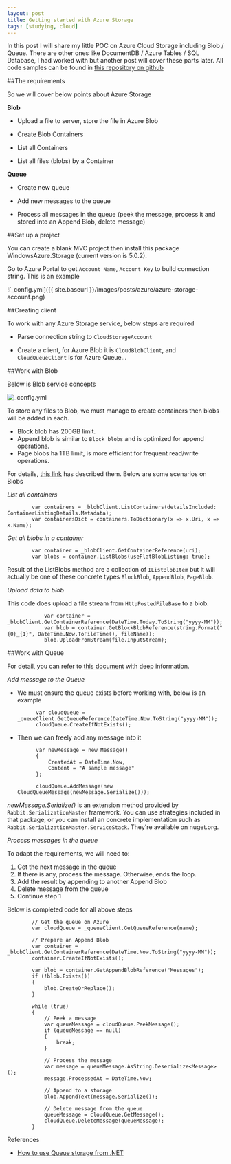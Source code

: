 ```yaml
---
layout: post
title: Getting started with Azure Storage
tags: [studying, cloud]
---
```


In this post I will share my little POC on Azure Cloud Storage including Blob / Queue.
There are other ones like DocumentDB / Azure Tables / SQL Database, I had worked with but another post will cover these parts later.
All code samples can be found in [this repository on github][1]

##The requirements

So we will cover below points about Azure Storage

**Blob**

- Upload a file to server, store the file in Azure Blob

- Create Blob Containers

- List all Containers

- List all files (blobs) by a Container

**Queue**

- Create new queue

- Add new messages to the queue

- Process all messages in the queue (peek the message, process it and stored into an Append Blob, delete message)

##Set up a project

You can create a blank MVC project then install this package WindowsAzure.Storage (current version is 5.0.2).

Go to Azure Portal to get `Account Name`, `Account Key` to build connection string. This is an example

![_config.yml]({{ site.baseurl }}/images/posts/azure/azure-storage-account.png)

##Creating client

To work with any Azure Storage service, below steps are required

- Parse connection string to `CloudStorageAccount`

- Create a client, for Azure Blob it is `CloudBlobClient`, and `CloudQueueClient` is for Azure Queue...

##Work with Blob

Below is Blob service concepts

![_config.yml](https://acomdpsstorage.blob.core.windows.net/dpsmedia-prod/azure.microsoft.com/en-us/documentation/articles/storage-dotnet-how-to-use-blobs/20150902063132/includes/storage-blob-concepts-include/blob1.jpg)

To store any files to Blob, we must manage to create containers then blobs will be added in each.

- Block blob has 200GB limit.
- Append blob is similar to `Block blobs` and is optimized for append operations.
- Page blobs ha 1TB limit, is more efficient for frequent read/write operations.

For details, [this link][6] has described them. Below are some scenarios on Blobs

*List all containers*

            var containers = _blobClient.ListContainers(detailsIncluded: ContainerListingDetails.Metadata);
            var containersDict = containers.ToDictionary(x => x.Uri, x => x.Name);

			
*Get all blobs in a container*

            var container = _blobClient.GetContainerReference(uri);
            var blobs = container.ListBlobs(useFlatBlobListing: true);

Result of the ListBlobs method are a collection of `IListBlobItem` but it will actually be one of these concrete types
`BlockBlob`, `AppendBlob`, `PageBlob`.

*Upload data to blob*

This code does upload a file stream from `HttpPostedFileBase` to a blob.

                var container = _blobClient.GetContainerReference(DateTime.Today.ToString("yyyy-MM"));
                var blob = container.GetBlockBlobReference(string.Format("{0}_{1}", DateTime.Now.ToFileTime(), fileName));
                blob.UploadFromStream(file.InputStream);


##Work with Queue

For detail, you can refer to [this document][2] with deep information.

*Add message to the Queue*

- We must ensure the queue exists before working with, below is an example

            var cloudQueue = _queueClient.GetQueueReference(DateTime.Now.ToString("yyyy-MM"));
            cloudQueue.CreateIfNotExists();

- Then we can freely add any message into it

            var newMessage = new Message()
            {
                CreatedAt = DateTime.Now,
                Content = "A sample message"
            };

            cloudQueue.AddMessage(new CloudQueueMessage(newMessage.Serialize()));

*newMessage.Serialize()* is an extension method provided by `Rabbit.SerializationMaster` framework.
You can use strategies included in that package, or you can install an concrete implementation such as `Rabbit.SerializationMaster.ServiceStack`.
They're available on nuget.org.

*Process messages in the queue*

To adapt the requirements, we will need to:

1. Get the next message in the queue
2. If there is any, process the message. Otherwise, ends the loop.
3. Add the result by appending to another Append Blob
4. Delete message from the queue
5. Continue step 1

Below is completed code for all above steps

            // Get the queue on Azure
            var cloudQueue = _queueClient.GetQueueReference(name);

            // Prepare an Append Blob
            var container = _blobClient.GetContainerReference(DateTime.Now.ToString("yyyy-MM"));
            container.CreateIfNotExists();

            var blob = container.GetAppendBlobReference("Messages");
            if (!blob.Exists())
            {
                blob.CreateOrReplace();
            }

            while (true)
            {
                // Peek a message
                var queueMessage = cloudQueue.PeekMessage();
                if (queueMessage == null)
                {
                    break;
                }

                // Process the message
                var message = queueMessage.AsString.Deserialize<Message>();
                message.ProcessedAt = DateTime.Now;

                // Append to a storage
                blob.AppendText(message.Serialize());

                // Delete message from the queue
                queueMessage = cloudQueue.GetMessage();
                cloudQueue.DeleteMessage(queueMessage);
            }

			
References
- [How to use Queue storage from .NET][2]

[1]: https://github.com/juanonsoftware/azure-storage-demo
[2]: https://azure.microsoft.com/en-us/documentation/articles/storage-dotnet-how-to-use-queues/
[3]: https://msdn.microsoft.com/en-us/library/azure/mt427365.aspx
[4]: http://social.technet.microsoft.com/wiki/contents/articles/1674.data-storage-offerings-on-the-azure-platform.aspx
[5]: https://azure.microsoft.com/en-us/documentation/articles/storage-dotnet-how-to-use-blobs/
[6]: https://azure.microsoft.com/en-us/documentation/articles/storage-dotnet-how-to-use-blobs/#blob-service-concepts
